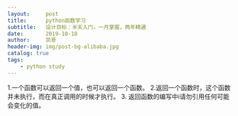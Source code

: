 ```yaml
---
layout:     post
title:      python函数学习
subtitle:   设计目标：半天入门，一月掌握，两年精通
date:       2019-10-18
author:     凯哥
header-img: img/post-bg-alibaba.jpg
catalog: true
tags:
    - python study
---
```


1.一个函数可以返回一个值，也可以返回一个函数。
2.返回一个函数时，这个函数并未执行，而在真正调用的时候才执行。
3. 返回函数的编写中i请勿引用任何可能会变化的值。
